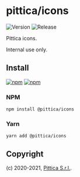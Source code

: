 # pittica/icons

![Version](https://img.shields.io/github/package-json/v/pittica/icons)
![Release](https://img.shields.io/github/v/release/pittica/icons)

Pittica icons.

Internal use only.

## Install

[![npm](https://img.shields.io/npm/v/@pittica/icons)](https://www.npmjs.com/package/@pittica/icons)
[![npm](https://img.shields.io/npm/dm/@pittica/icons)](https://www.npmjs.com/package/@pittica/icons)

### NPM

```shell
npm install @pittica/icons
```

### Yarn

```shell
yarn add @pittica/icons
```

## Copyright

(c) 2020-2021, [Pittica S.r.l.](https://pittica.com).
